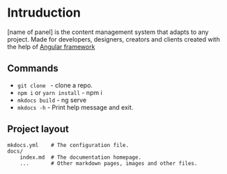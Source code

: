 # Intruduction

[name of panel] is the content management system that adapts to any project. Made for developers, designers, creators and clients created with the help of [Angular framework](https://angular.io)

## Commands

- `git clone ` - clone a repo.
- `npm i` or `yarn install` - npm i
- `mkdocs build` - ng serve
- `mkdocs -h` - Print help message and exit.

## Project layout

    mkdocs.yml    # The configuration file.
    docs/
        index.md  # The documentation homepage.
        ...       # Other markdown pages, images and other files.
